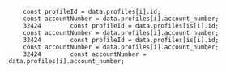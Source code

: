         const profileId = data.profiles[i].id;
        const accountNumber = data.profiles[i].account_number;
        32424        const profileId = data.profiles[is[i].id;
        const accountNumber = data.profiles[i].account_number;
        32424        const profileId = data.profiles[is[i].id;
        const accountNumber = data.profiles[i].account_number;
        32424        const accountNumber = data.profiles[i].account_number;

